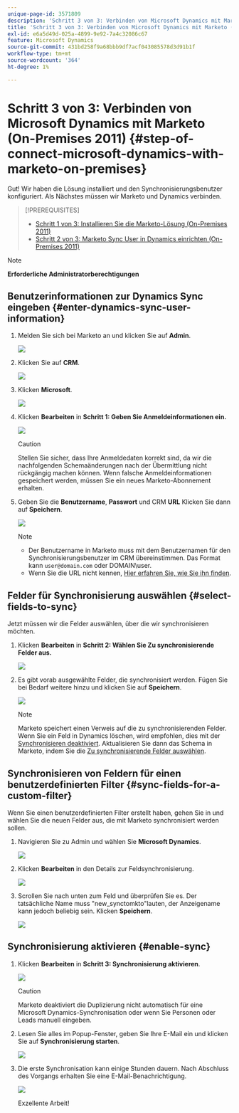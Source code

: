 ```yaml
---
unique-page-id: 3571809
description: 'Schritt 3 von 3: Verbinden von Microsoft Dynamics mit Marketo (On-Premises 2011) - Marketo Docs - Produktdokumentation'
title: 'Schritt 3 von 3: Verbinden von Microsoft Dynamics mit Marketo (On-Premises 2011)'
exl-id: e6a5d49d-025a-4899-9e92-7a4c32086c67
feature: Microsoft Dynamics
source-git-commit: 431bd258f9a68bbb9df7acf043085578d3d91b1f
workflow-type: tm+mt
source-wordcount: '364'
ht-degree: 1%

---
```


# Schritt 3 von 3: Verbinden von Microsoft Dynamics mit Marketo (On-Premises 2011) {#step-of-connect-microsoft-dynamics-with-marketo-on-premises}

Gut! Wir haben die Lösung installiert und den Synchronisierungsbenutzer konfiguriert. Als Nächstes müssen wir Marketo und Dynamics verbinden.

>[!PREREQUISITES]
>
>* [Schritt 1 von 3: Installieren Sie die Marketo-Lösung (On-Premises 2011)](/help/marketo/product-docs/crm-sync/microsoft-dynamics-sync/sync-setup/connecting-to-legacy-versions/step-1-of-3-install-2011.md)
>* [Schritt 2 von 3: Marketo Sync User in Dynamics einrichten (On-Premises 2011)](/help/marketo/product-docs/crm-sync/microsoft-dynamics-sync/sync-setup/connecting-to-legacy-versions/step-2-of-3-set-up-2011.md)

>[!NOTE]
>
>**Erforderliche Administratorberechtigungen**

## Benutzerinformationen zur Dynamics Sync eingeben {#enter-dynamics-sync-user-information}

1. Melden Sie sich bei Marketo an und klicken Sie auf **Admin**.

   ![](assets/login-admin.png)

1. Klicken Sie auf **CRM**.

   ![](assets/image2014-12-11-11-3a53-3a59.png)

1. Klicken **Microsoft**.

   ![](assets/image2014-12-11-11-3a54-3a10.png)

1. Klicken **Bearbeiten** in **Schritt 1: Geben Sie Anmeldeinformationen ein.**

   ![](assets/image2014-12-11-11-3a54-3a19.png)

   >[!CAUTION]
   >
   >Stellen Sie sicher, dass Ihre Anmeldedaten korrekt sind, da wir die nachfolgenden Schemaänderungen nach der Übermittlung nicht rückgängig machen können. Wenn falsche Anmeldeinformationen gespeichert werden, müssen Sie ein neues Marketo-Abonnement erhalten.

1. Geben Sie die **Benutzername**, **Passwort** und CRM **URL** Klicken Sie dann auf **Speichern**.

   ![](assets/image2015-4-2-14-3a50-3a7.png)

   >[!NOTE]
   >
   >* Der Benutzername in Marketo muss mit dem Benutzernamen für den Synchronisierungsbenutzer im CRM übereinstimmen. Das Format kann `user@domain.com` oder DOMAIN\user.
   >* Wenn Sie die URL nicht kennen, [Hier erfahren Sie, wie Sie ihn finden](/help/marketo/product-docs/crm-sync/microsoft-dynamics-sync/sync-setup/view-the-organization-service-url.md).

## Felder für Synchronisierung auswählen {#select-fields-to-sync}

Jetzt müssen wir die Felder auswählen, über die wir synchronisieren möchten.

1. Klicken **Bearbeiten** in **Schritt 2: Wählen Sie Zu synchronisierende Felder aus.**

   ![](assets/image2015-3-16-9-51-28a.png)

1. Es gibt vorab ausgewählte Felder, die synchronisiert werden. Fügen Sie bei Bedarf weitere hinzu und klicken Sie auf **Speichern**.

   ![](assets/image2016-8-25-13-3a26-3a14.png)

   >[!NOTE]
   >
   >Marketo speichert einen Verweis auf die zu synchronisierenden Felder. Wenn Sie ein Feld in Dynamics löschen, wird empfohlen, dies mit der [Synchronisieren deaktiviert](/help/marketo/product-docs/crm-sync/salesforce-sync/enable-disable-the-salesforce-sync.md). Aktualisieren Sie dann das Schema in Marketo, indem Sie die [Zu synchronisierende Felder auswählen](/help/marketo/product-docs/crm-sync/microsoft-dynamics-sync/microsoft-dynamics-sync-details/microsoft-dynamics-sync-field-sync/editing-fields-to-sync-before-deleting-them-in-dynamics.md).

## Synchronisieren von Feldern für einen benutzerdefinierten Filter {#sync-fields-for-a-custom-filter}

Wenn Sie einen benutzerdefinierten Filter erstellt haben, gehen Sie in und wählen Sie die neuen Felder aus, die mit Marketo synchronisiert werden sollen.

1. Navigieren Sie zu Admin und wählen Sie **Microsoft Dynamics**.

   ![](assets/image2015-10-9-9-3a50-3a9.png)

1. Klicken **Bearbeiten** in den Details zur Feldsynchronisierung.

   ![](assets/image2015-10-9-9-3a52-3a23.png)

1. Scrollen Sie nach unten zum Feld und überprüfen Sie es. Der tatsächliche Name muss &quot;new_synctomkto&quot;lauten, der Anzeigename kann jedoch beliebig sein. Klicken **Speichern**.

   ![](assets/image2016-8-25-14-3a14-3a57.png)

## Synchronisierung aktivieren {#enable-sync}

1. Klicken **Bearbeiten** in **Schritt 3: Synchronisierung aktivieren**.

   ![](assets/image2015-3-16-9-52-2b.png)

   >[!CAUTION]
   >
   >Marketo deaktiviert die Duplizierung nicht automatisch für eine Microsoft Dynamics-Synchronisation oder wenn Sie Personen oder Leads manuell eingeben.

1. Lesen Sie alles im Popup-Fenster, geben Sie Ihre E-Mail ein und klicken Sie auf **Synchronisierung starten**.

   ![](assets/image2015-3-30-14-3a23-3a13.png)

1. Die erste Synchronisation kann einige Stunden dauern. Nach Abschluss des Vorgangs erhalten Sie eine E-Mail-Benachrichtigung.

   ![](assets/image2014-12-11-11-3a55-3a15.png)

   Exzellente Arbeit!
